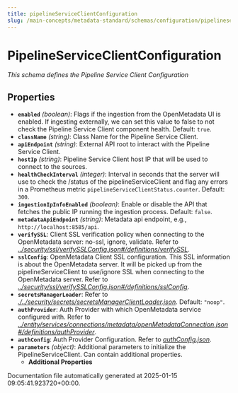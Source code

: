 ```yaml
---
title: pipelineServiceClientConfiguration
slug: /main-concepts/metadata-standard/schemas/configuration/pipelineserviceclientconfiguration
---
```


# PipelineServiceClientConfiguration

*This schema defines the Pipeline Service Client Configuration*

## Properties

- **`enabled`** *(boolean)*: Flags if the ingestion from the OpenMetadata UI is enabled. If ingesting externally, we can set this value to false to not check the Pipeline Service Client component health. Default: `true`.
- **`className`** *(string)*: Class Name for the Pipeline Service Client.
- **`apiEndpoint`** *(string)*: External API root to interact with the Pipeline Service Client.
- **`hostIp`** *(string)*: Pipeline Service Client host IP that will be used to connect to the sources.
- **`healthCheckInterval`** *(integer)*: Interval in seconds that the server will use to check the /status of the pipelineServiceClient and flag any errors in a Prometheus metric `pipelineServiceClientStatus.counter`. Default: `300`.
- **`ingestionIpInfoEnabled`** *(boolean)*: Enable or disable the API that fetches the public IP running the ingestion process. Default: `false`.
- **`metadataApiEndpoint`** *(string)*: Metadata api endpoint, e.g., `http://localhost:8585/api`.
- **`verifySSL`**: Client SSL verification policy when connecting to the OpenMetadata server: no-ssl, ignore, validate. Refer to *[../security/ssl/verifySSLConfig.json#/definitions/verifySSL](#/security/ssl/verifySSLConfig.json#/definitions/verifySSL)*.
- **`sslConfig`**: OpenMetadata Client SSL configuration. This SSL information is about the OpenMetadata server. It will be picked up from the pipelineServiceClient to use/ignore SSL when connecting to the OpenMetadata server. Refer to *[../security/ssl/verifySSLConfig.json#/definitions/sslConfig](#/security/ssl/verifySSLConfig.json#/definitions/sslConfig)*.
- **`secretsManagerLoader`**: Refer to *[./../security/secrets/secretsManagerClientLoader.json](#../security/secrets/secretsManagerClientLoader.json)*. Default: `"noop"`.
- **`authProvider`**: Auth Provider with which OpenMetadata service configured with. Refer to *[../entity/services/connections/metadata/openMetadataConnection.json#/definitions/authProvider](#/entity/services/connections/metadata/openMetadataConnection.json#/definitions/authProvider)*.
- **`authConfig`**: Auth Provider Configuration. Refer to *[authConfig.json](#thConfig.json)*.
- **`parameters`** *(object)*: Additional parameters to initialize the PipelineServiceClient. Can contain additional properties.
  - **Additional Properties**


Documentation file automatically generated at 2025-01-15 09:05:41.923720+00:00.
